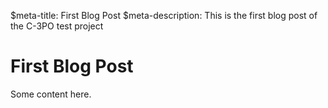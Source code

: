$meta-title: First Blog Post
$meta-description: This is the first blog post of the C-3PO test project

# First Blog Post
Some content here.